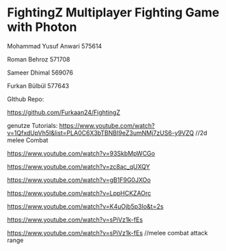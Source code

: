# FightingZ Multiplayer Fighting Game with Photon

Mohammad Yusuf Anwari 575614

Roman Behroz 571708

Sameer Dhimal 569076

Furkan Bülbül 577643

GIthub Repo:

https://github.com/Furkaan24/FightingZ

genutze Tutorials:
https://www.youtube.com/watch?v=1QfxdUpVh5I&list=PLA0C6X3bTBNBI9eZ3umNMj7zUS6-y9VZQ //2d melee Combat

https://www.youtube.com/watch?v=93SkbMpWCGo

https://www.youtube.com/watch?v=zc8ac_qUXQY

https://www.youtube.com/watch?v=gB1F9G0JXOo

https://www.youtube.com/watch?v=LppHCKZAOrc

https://www.youtube.com/watch?v=K4uOjb5p3Io&t=2s

https://www.youtube.com/watch?v=sPiVz1k-fEs

https://www.youtube.com/watch?v=sPiVz1k-fEs //melee combat attack range
